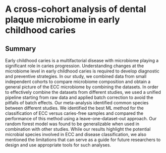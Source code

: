 # A cross-cohort analysis of dental plaque microbiome in early childhood caries

## Summary
Early childhood caries is a multifactorial disease with microbiome playing a significant role in caries progression. Understanding changes at the microbiome level in early childhood caries is required to develop diagnostic and preventive strategies. In our study, we combined data from small independent cohorts to compare microbiome composition and obtain a general picture of the ECC microbiome by combining the datasets. In order to effectively combine the datasets from different studies, we used a unified pipeline starting from raw data and applied batch correction to avoid the pitfalls of batch effects. Our meta-analysis identified common species between different studies. We identified the best ML method for the classification of ECC versus caries-free samples and compared the performance of this method using a leave-one-dataset-out approach. Our random forest model was found to be generalizable when used in combination with other studies. While our results highlight the potential microbial species involved in ECC and disease classification, we also mentioned the limitations that can serve as a guide for future researchers to design and use appropriate tools for such analyses.
